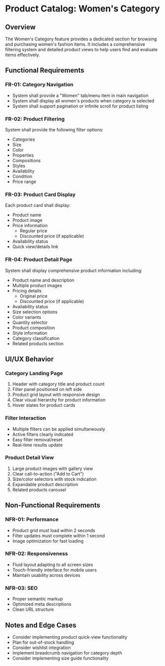 # Product Catalog: Women's Category

## Overview
The Women's Category feature provides a dedicated section for browsing and purchasing women's fashion items. It includes a comprehensive filtering system and detailed product views to help users find and evaluate items effectively.

## Functional Requirements

### FR-01: Category Navigation
- System shall provide a "Women" tab/menu item in main navigation
- System shall display all women's products when category is selected
- System shall support pagination or infinite scroll for product listing

### FR-02: Product Filtering
System shall provide the following filter options:
- Categories
- Size
- Color
- Properties
- Compositions
- Styles
- Availability
- Condition
- Price range

### FR-03: Product Card Display
Each product card shall display:
- Product name
- Product image
- Price information
  - Regular price
  - Discounted price (if applicable)
- Availability status
- Quick view/details link

### FR-04: Product Detail Page
System shall display comprehensive product information including:
- Product name and description
- Multiple product images
- Pricing details
  - Original price
  - Discounted price (if applicable)
- Availability status
- Size selection options
- Color variants
- Quantity selector
- Product composition
- Style information
- Category classification
- Related products section

## UI/UX Behavior

### Category Landing Page
1. Header with category title and product count
2. Filter panel positioned on left side
3. Product grid layout with responsive design
4. Clear visual hierarchy for product information
5. Hover states for product cards

### Filter Interaction
- Multiple filters can be applied simultaneously
- Active filters clearly indicated
- Easy filter removal/reset
- Real-time results update

### Product Detail View
1. Large product images with gallery view
2. Clear call-to-action ("Add to Cart")
3. Size/color selectors with stock indication
4. Expandable product description
5. Related products carousel

## Non-Functional Requirements

### NFR-01: Performance
- Product grid must load within 2 seconds
- Filter updates must complete within 1 second
- Image optimization for fast loading

### NFR-02: Responsiveness
- Fluid layout adapting to all screen sizes
- Touch-friendly interface for mobile users
- Maintain usability across devices

### NFR-03: SEO
- Proper semantic markup
- Optimized meta descriptions
- Clean URL structure

## Notes and Edge Cases
- Consider implementing product quick-view functionality
- Plan for out-of-stock handling
- Consider wishlist integration
- Implement breadcrumb navigation for category depth
- Consider implementing size guide functionality
